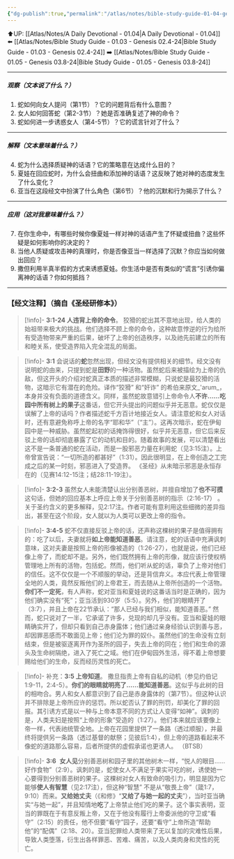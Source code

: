 ```yaml
---
{"dg-publish":true,"permalink":"/atlas/notes/bible-study-guide-01-04-genesis-03-1-7/","noteIcon":""}
---
```


⬆️UP: [[Atlas/Notes/A Daily Devotional - 01.04\|A Daily Devotional - 01.04]]
⬅️ [[Atlas/Notes/Bible Study Guide - 01.03 - Genesis 02.4-24\|Bible Study Guide - 01.03 - Genesis 02.4-24]]
➡️ [[Atlas/Notes/Bible Study Guide - 01.05 - Genesis 03.8-24\|Bible Study Guide - 01.05 - Genesis 03.8-24]]

---
##### 观察（文本说了什么？）
1. 蛇如何向女人提问（第1节）？它的问题背后有什么意图？
2. 女人如何回答蛇（第2-3节）？她是否准确复述了神的命令？
3. 蛇如何进一步诱惑女人（第4-5节）？它的谎言针对了什么？

---
##### 解释（文本意味着什么？）
4. 蛇为什么选择质疑神的话语？它的策略意在达成什么目的？
5. 夏娃在回应蛇时，为什么会扭曲和添加神的话语？这反映了她对神的态度发生了什么变化？
6. 亚当在这段经文中扮演了什么角色（第6节）？他的沉默和行为揭示了什么？

---
##### 应用（这对我意味着什么？）
7. 在你生命中，有哪些时候你像夏娃一样对神的话语产生了怀疑或扭曲？这些怀疑是如何影响你的决定的？
8. 当他人质疑或攻击神的真理时，你是否像亚当一样选择了沉默？你应当如何做出回应？
9. 撒但利用半真半假的方式来诱惑夏娃。你生活中是否有类似的“谎言”引诱你偏离神的话语？你如何抵挡？

---
### 【经文注释】（摘自《圣经研修本》）

> [!info]- **3:1-24 人违背上帝的命令**。
> 狡猾的蛇出其不意地出现，给人类的始祖带来极大的挑战。他们选择不顾上帝的命令，这种故意悖逆的行为给所有受造物带来严重的后果，破坏了上帝的创造秩序，以及祂先前建立的所有和睦关系，使受造界陷入完全混乱的局面。

> [!info]- **3:1**
> 会说话的**蛇**忽然出现，但经文没有提供相关的细节。经文没有说明蛇的由来，只提到蛇是**田野**的一种活物。虽然蛇后来被描绘为上帝的仇敌，但这开头的介绍对蛇真正本质的描述非常模糊，只说蛇是最狡猾的活物，这暗示它有潜在的危险。译作“狡猾” 和“奸诈” 的希伯来原文_'arum_，本身并没有负面的道德含义。同样，虽然蛇故意错引上帝命令人**不许……吃园中所有树上的果子**这番话，但它开头提出的问题似乎并无恶意。蛇仅仅是误解了上帝的话吗？作者描述蛇千方百计地接近女人。请注意蛇和女人对话时，还有意避免称呼上帝的名字“耶和华”（“主”）。这再次暗示，蛇在伊甸园中是一种威胁。虽然蛇起初的话掩饰得很好，似乎并无恶意，但它后来反驳上帝的话却彻底暴露了它的动机和目的。随着故事的发展，可以清楚看出这不是一条普通的蛇在活动，而是一股邪恶力量在利用蛇（见3:15注）。上帝曾宣告说：“一切所造的都甚好”（1:31）。因此很明显，在上帝创造之工完成之后的某一时刻，邪恶进入了受造界。 《圣经》从未暗示邪恶是永恒存在的（见赛14:12-15注；结28:11-19注）。

> [!info]- **3:2-3**
> 虽然女人未能清楚认出分别善恶树，并擅自增加了**也不可摸**这句话，但她的回应基本上呼应上帝关于分别善恶树的指示（2:16-17） 。关于圣约含义的更多解释，见2:17注。作者可能有意利用这些细微的差异指出，甚至在这个阶段，女人就以为人类可以更改上帝的指令。

> [!info]- **3:4-5**
> 蛇不仅直接反驳上帝的话，还声称这棵树的果子是值得拥有的：吃了以后，夫妻就将**如上帝能知道善恶**。请注意，蛇的话语中充满讽刺意味，这对夫妻是按照上帝的形像被造的（1:26-27），也就是说，他们已经像上帝了，而蛇却不是。另外，他们既然拥有上帝的形像，就应该行使权柄管理地上所有的活物，包括蛇。然而，他们听从蛇的话，辜负了上帝对他们的信任。这不仅仅是一个不顺服的举动，还是背信弃义。本应代表上帝管理全地的人类，竟然反叛他们的上帝君王，而去随从上帝所创造的一个活物。**你们不一定死**，有人声称，蛇对亚当和夏娃说的这番话当时是正确的，因为他们确实没有“死”；亚当活到930岁（5:5）。另外，他们的眼睛开了（3:7），并且上帝在22节承认：“那人已经与我们相似，能知道善恶。” 然而，蛇只说对了一半，它承诺了许多，兑现的却几乎没有。亚当和夏娃的眼睛确实开了，但却只看到自己赤身露体；他们通过亲身经验认识到善与恶，却因罪恶感而不敢面见上帝；他们沦为罪的奴仆。虽然他们的生命没有立刻结束，但是被驱逐离开作为圣所的园子，失去上帝的同在；他们和生命的源头及生命树隔绝，进入了死亡之域。他们在伊甸园外生活，得不着上帝想要赐给他们的生命，反而经历灵性的死亡。

> [!info]- 补充：**3:5 上帝知道**。
> 撒旦指责上帝有自私的动机（参见约伯记1:9-11，2:4-5）。**你们的眼睛就明亮了……能知道善恶**。这似乎与此树的目的相吻合。男人和女人都意识到了自己是赤身露体的（第7节）。但这种认识并不排除是上帝所应许的惩罚。所以蛇否认了罪的刑罚，却美化了罪的回报。其引诱方式是以一种与上帝本意不同的方式让人变得“如神”。讽刺的是，人类夫妇是按照“上帝的形象”受造的（1:27）。他们本来就应该要像上帝一样，代表祂统管全地。上帝在花园里提供了一条路（透过顺服），并最终将提供另一条路（透过基督的献祭；见彼后1:4），但上帝的道路看起来不像蛇的道路那么容易，后者所提供的虚假承诺也更诱人。 （BTSB）

> [!info]- **3:6**
>  **女人见**分别善恶树和园子里的其他树木一样，“悦人的眼目……好作食物”（2:9）。讽刺的是，蛇使女人不满足于果实可吃的树，诱使她一心要得到分别善恶树的果子。这棵树对女人有致命的吸引力，明显是因为它能够**使人有智慧**（见2:17注），但这种“智慧” 不是从“敬畏上帝”（箴1:7，9:10）而来。**又给她丈夫**（《和修》“**又给了与她一起的丈夫**”），当时亚当确实“与她一起”，并且知情地**吃**了上帝禁止他们吃的果子。这个事实表明，亚当的罪既在于有意反叛上帝，又在于他没有履行上帝委派他的守卫或“看守”（2:15）的责任，他不但要“看守”园子，还要“看守”上帝所造“帮助他”的“配偶”（2:18、20）。亚当犯罪给人类带来了无以复加的灾难性后果，导致人类堕落，衍生出各样罪恶、苦难、痛苦，以及人类肉身和灵性的死亡。